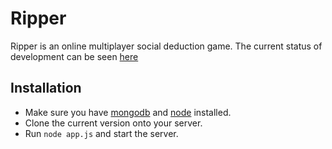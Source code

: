 # Ripper

Ripper is an online multiplayer social deduction game. The current status of development can be seen [here](https://ripperitin.herokuapp.com/)

## Installation

 - Make sure you have [mongodb](https://docs.mongodb.com/manual/installation/) and [node](https://nodejs.org/en/) installed. 
 - Clone the current version onto your server.
 - Run `node app.js` and start the server.
